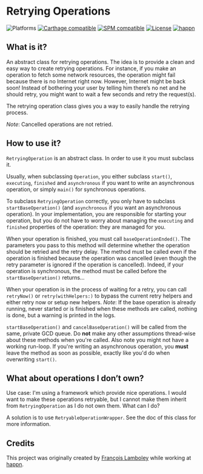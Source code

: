 # Retrying Operations
![Platforms](https://img.shields.io/badge/platform-macOS%20|%20iOS%20|%20tvOS%20|%20watchOS%20|%20Linux-lightgrey.svg?style=flat) [![Carthage compatible](https://img.shields.io/badge/carthage-compatible-4BC51D.svg?style=flat)](https://github.com/Carthage/Carthage) [![SPM compatible](https://img.shields.io/badge/SPM-compatible-E05C43.svg?style=flat)](https://swift.org/package-manager/) [![License](https://img.shields.io/github/license/happn-tech/RetryingOperation.svg)](License.txt) [![happn](https://img.shields.io/badge/from-happn-0087B4.svg?style=flat)](https://happn.com)

## What is it?
An abstract class for retrying operations. The idea is to provide a clean and
easy way to create retrying operations. For instance, if you make an operation
to fetch some network resources, the operation might fail because there is no
Internet right now. However, Internet might be back soon! Instead of bothering
your user by telling him there’s no net and he should retry, you might want to
wait a few seconds and retry the request(s).

The retrying operation class gives you a way to easily handle the retrying
process.

_Note_: Cancelled operations are not retried.

## How to use it?
`RetryingOperation` is an abstract class. In order to use it you must subclass
it.

Usually, when subclassing `Operation`, you either subclass `start()`,
`executing`, `finished` and `asynchronous` if you want to write an asynchronous
operation, or simply `main()` for synchronous operations.

To subclass `RetryingOperation` correctly, you only have to subclass
`startBaseOperation()` (and `asynchronous` if you want an asynchronous
operation). In your implementation, you are responsible for starting your
operation, but you do not have to worry about managing the `executing` and
`finished` properties of the operation: they are managed for you.

When your operation is finished, you must call `baseOperationEnded()`. The
parameters you pass to this method will determine whether the operation should
be retried and the retry delay. The method must be called even if the operation
is finished because the operation was cancelled (even though the retry parameter
is ignored if the operation is cancelled). Indeed, if your operation is
synchronous, the method must be called before the `startBaseOperation()`
returns…

When your operation is in the process of waiting for a retry, you can call
`retryNow()` or `retry(withHelpers:)` to bypass the current retry helpers and
either retry now or setup new helpers. _Note_: If the base operation is already
running, never started or is finished when these methods are called, nothing is
done, but a warning is printed in the logs.

`startBaseOperation()` and `cancelBaseOperation()` will be called from the same,
private GCD queue. Do **not** make any other assumptions thread-wise about these
methods when you're called. Also note you might not have a working run-loop. If
you're writing an asynchronous operation, you **must** leave the method as soon
as possible, exactly like you'd do when overwriting `start()`.

## What about operations I don’t own?
Use case: I'm using a framework which provide nice operations. I would want to
make these operations retryable, but I cannot make them inherit from
`RetryingOperation` as I do not own them. What can I do?

A solution is to use `RetryableOperationWrapper`. See the doc of this class
for more information.

## Credits
This project was originally created by [François Lamboley](https://github.com/Frizlab) while working at [happn](https://happn.com).

